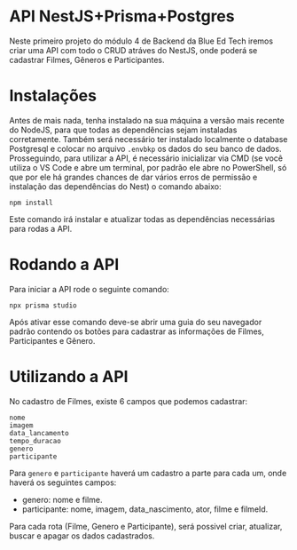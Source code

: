 ﻿# API NestJS+Prisma+Postgres

Neste primeiro projeto do módulo 4 de Backend da Blue Ed Tech iremos criar uma API com todo o CRUD atráves do NestJS, onde poderá se cadastrar Filmes, Gêneros e Participantes.


# Instalações
Antes de mais nada, tenha instalado na sua máquina a versão mais recente do NodeJS, para que todas as dependências sejam instaladas corretamente.
Também será necessário ter instalado localmente o database Postgresql e colocar no arquivo `.envbkp` os dados do seu banco de dados.
Prosseguindo, para utilizar a  API, é necessário inicializar via CMD (se você utiliza o VS Code e abre um terminal, por padrão ele abre no PowerShell, só que por ele há grandes chances de dar vários erros de permissão e instalação das dependências do Nest) o comando abaixo:

``` npm install ```

Este comando irá instalar e atualizar todas as dependências necessárias para rodas a API.

# Rodando a API

Para iniciar a API rode o seguinte comando:

    npx prisma studio

Após ativar esse comando deve-se abrir uma guia do seu navegador padrão contendo os botões para cadastrar as informações de Filmes, Participantes e Gênero.


# Utilizando a API

No cadastro de Filmes, existe 6 campos que podemos cadastrar:

    nome
    imagem
    data_lancamento
    tempo_duracao
    genero
    participante

Para `genero` e `participante` haverá um cadastro a parte para cada um, onde haverá os seguintes campos:
* genero: nome e filme.
* participante: nome, imagem, data_nascimento, ator, filme e filmeId.

Para cada rota (Filme, Genero e Participante), será possivel criar, atualizar, buscar e apagar os dados cadastrados.

